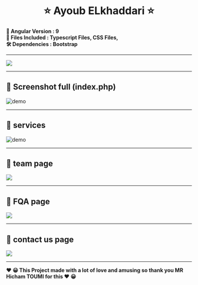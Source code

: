   

<h1 align="center" >   ⭐    Ayoub ELkhaddari   ⭐</h1>
<p align="center"> 
  </p>

<p>
<b align="center" >📝 Angular  Version	:  9 </b> </BR>
<b align="center" >📌  Files Included : 	Typescript Files, CSS Files,  </b></BR>
<b align="center" > 🛠  Dependencies :  Bootstrap </b>
     </p>

 ---  
  <img align="center" src="https://i.imgur.com/txJrv72.png" />
  
 ---  

##  🚀 Screenshot full (index.php)  
  <img align="center" src="https://i.imgur.com/FfVSAfx.png" alt="demo" />
  
 ---
  
## 🚀 services
<img  align="center" src="https://i.imgur.com/uuLQtkf.png" alt="demo"/>

 ---

## 🚀 team page
     
  <img  align="center" src="https://i.imgur.com/WTpkwv6.png"/>
  
 ---
 
## 🚀 FQA page
     
  <img  align="center" src="https://i.imgur.com/gAQX3pu.png"/>
  
 ---

## 🚀 contact us page 
     
<img  align="center" src="https://i.imgur.com/b1UUHfQ.png"/>
  
 
---
<p>
<b align="center" > ❤️  😀 This Project made with a lot of love and amusing so thank you MR Hicham TOUMI for this   ❤️  😀 </b> </p>
